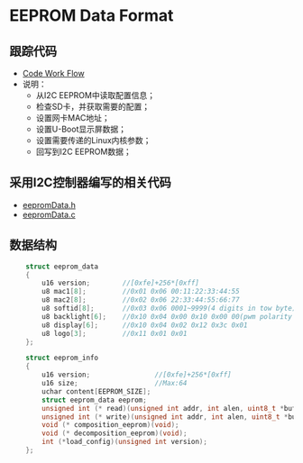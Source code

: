 # EEPROM Data Format

## 跟踪代码

* [Code Work Flow](eeprom_hacking.c)
* 说明：
  * 从I2C EEPROM中读取配置信息；
  * 检查SD卡，并获取需要的配置；
  * 设置网卡MAC地址；
  * 设置U-Boot显示屏数据；
  * 设置需要传递的Linux内核参数；
  * 回写到I2C EEPROM数据；

## 采用I2C控制器编写的相关代码

* [eepromData.h](eepromData.h)
* [eepromData.c](eepromData.c)

## 数据结构

```C
    struct eeprom_data
    {
        u16 version;        //[0xfe]+256*[0xff]
        u8 mac1[8];         //0x01 0x06 00:11:22:33:44:55
        u8 mac2[8];         //0x02 0x06 22:33:44:55:66:77
        u8 softid[8];       //0x03 0x06 0001~9999(4 digits in tow byte) 00000001~99999999(8 digits in 4 byte)
        u8 backlight[6];    //0x10 0x04 0x00 0x10 0x00 00(pwm polarity 0,1,pwm min x/256,pwm frequency [0]+256*[x])
        u8 display[6];      //0x10 0x04 0x02 0x12 0x3c 0x01
        u8 logo[3];         //0x11 0x01 0x01
    };

    struct eeprom_info
    {
        u16 version;                //[0xfe]+256*[0xff]
        u16 size;                   //Max:64
        uchar content[EEPROM_SIZE];
        struct eeprom_data eeprom;
        unsigned int (* read)(unsigned int addr, int alen, uint8_t *buf, int len);
        unsigned int (* write)(unsigned int addr, int alen, uint8_t *buf, int len);
        void (* composition_eeprom)(void);
        void (* decomposition_eeprom)(void);
        int (*load_config)(unsigned int version);
    };
```
